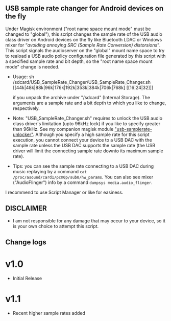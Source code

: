 ## USB sample rate changer for Android devices on the fly

Under Magisk environment ("root name space mount mode" must be changed to "global"), this script changes the sample rate of the USB audio class driver on Android devices on the fly like Bluetooth LDAC or Windows mixer for <q><em>avoiding annoying SRC (Sample Rate Conversion) distorsions</em></q>. This script signals the audioserver on the "global" mount name space to try to reaload a USB audio policy configuration file generated by this script with a specified sample rate and bit depth, so the "root name space mount mode" change is needed.

* Usage: sh /sdcard/USB_SampleRate_Changer/USB_SampleRate_Changer.sh [[44k|48k|88k|96k|176k|192k|353k|384k|706k|768k] [[16|24|32]]]

  if you unpack the archive under "/sdcard" (Internal Storage). The arguments are a sample rate and a bit depth to which you like to change, respectively.
* Note: "USB_SampleRate_Changer.sh" requires to unlock the USB audio class driver's limitation (upto 96kHz lock) if you like to specify greater than 96kHz. See my companion magisk module ["usb-samplerate-unlocker"](https://github.com/yzyhk904/usb-samplerate-unlocker). Although you specify a high sample rate for this script execution, you cannot connect your device to a USB DAC with the sample rate unless the USB DAC supports the sample rate (the USB driver will limit the connecting sample rate downto its maximum sample rate).
* Tips: you can see the sample rate connecting to a USB DAC during music replaying by a command `cat /proc/asound/card1/pcm0p/sub0/hw_params`. You can also see mixer ("AudioFlinger") info by a command `dumpsys media.audio_flinger`.

I recommend to use Script Manager or like for easiness.

## DISCLAIMER

* I am not responsible for any damage that may occur to your device, 
   so it is your own choice to attempt this script.

## Change logs

# v1.0
* Initial Release

# v1.1
* Recent higher sample rates added
